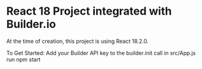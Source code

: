 # React 18 Project integrated with Builder.io

At the time of creation, this project is using React 18.2.0.

To Get Started:
Add your Builder API key to the builder.init call in src/App.js
run npm start